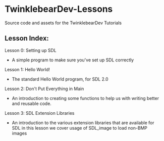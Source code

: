 TwinklebearDev-Lessons
======================

Source code and assets for the TwinklebearDev Tutorials

## Lesson Index:
Lesson 0: Setting up SDL   
- A simple program to make sure you've set up SDL correctly

Lesson 1: Hello World!
- The standard Hello World program, for SDL 2.0

Lesson 2: Don't Put Everything in Main
- An introduction to creating some functions to help us with writing better and reusable code.

Lesson 3: SDL Extension Libraries
- An introduction to the various extension libraries that are available for SDL in this lesson we cover usage of SDL_image to load non-BMP images